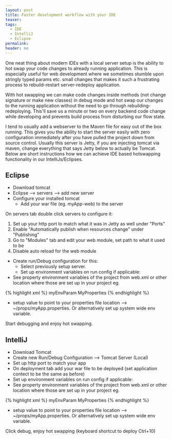 ```yaml
---
layout: post
title: Faster development workflow with your IDE
teaser:
tags:
  - IDE
  - IntelliJ
  - Eclipse
permalink:
header: no
---
```


One neat thing about modern IDEs with a local server setup is the ability to hot swap your code changes to already running application. This is especially useful for web development where we sometimes stumble upon stringly typed params etc. small changes that makes it such a frustrating process to rebuild-restart server-redeploy application.

With hot swapping we can make code changes inside methods (not change signature or make new classes) in debug mode and hot swap our changes to the running application without the need to go through rebuilding-redeploying. This'll save us a minute or two on every backend code change while developing and prevents build process from disturbing our flow state.

I tend to usually add a webserver to the Maven file for easy out of the box running. This gives you the ability to start the server easily with zero configuration immediately after you have pulled the project down from source control. Usually this server is Jetty, if you are injecting tomcat via maven, change everything that says Jetty below to actually be Tomcat.
Below are short instructions how we can achieve IDE based hotswapping functionality in our IntelliJs/Eclipses.

## Eclipse
* Download tomcat
* Eclipse --> servers --> add new server
* Configure your installed tomcat
   * Add your war file (eg. myApp-web) to the server

On servers tab double click servers to configure it:
1. Set up your http port to match what it was in Jetty as well under "Ports"
2. Enable "Automatically publish when resources change" under "Publishing"
3. Go to "Modules" tab and edit your web module, set path to what it used to be
4. Disable auto reload for the web module

* Create run/Debug configuration for this:
   * Select previously setup server.
   * Set up environment variables on run config if applicable:
* See property environment variables of the project from web.xml or other location where those are set up in your project eg.

{% highlight xml %}
 <context-param>
  <param-name>myEnvParam</param-name>
  <param-value>MyProperties</param-value>
</context-param>
{% endhighlight %}

* setup value to point to your properties file location --> ~/props/myApp.properties. Or alternatively set up system wide env variable.

Start debugging and enjoy hot swapping.

## IntelliJ

* Download Tomcat
* Create new Run/Debug Configuration --> Tomcat Server (Local)
* Set up http port to match your app
* On deployment tab add your war file to be deployed (set application contect to be the same as before)
* Set up environment variables on run config if applicable:
* See property environment variables of the project from web.xml or other location where those are set up in your project eg.

{% highlight xml %}
 <context-param>
  <param-name>myEnvParam</param-name>
  <param-value>MyProperties</param-value>
</context-param>
{% endhighlight %}

* setup value to point to your properties file location --> ~/props/myApp.properties. Or alternatively set up system wide env variable.

Click debug, enjoy hot swapping (keyboard shortcut to deploy Ctrl+10)
